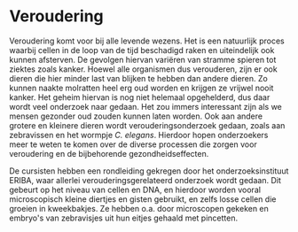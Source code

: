 # Veroudering
Veroudering komt voor bij alle levende wezens. Het is een natuurlijk proces waarbij cellen in de loop van de tijd beschadigd raken en uiteindelijk ook kunnen afsterven. De gevolgen hiervan variëren van stramme spieren tot ziektes zoals kanker. Hoewel alle organismen dus verouderen, zijn er ook dieren die hier minder last van blijken te hebben dan andere dieren. Zo kunnen naakte molratten heel erg oud worden en krijgen ze vrijwel nooit kanker. Het geheim hiervan is nog niet helemaal opgehelderd, dus daar wordt veel onderzoek naar gedaan. Het zou immers interessant zijn als we mensen gezonder oud zouden kunnen laten worden. Ook aan andere grotere en kleinere dieren wordt verouderingsonderzoek gedaan, zoals aan zebravissen en het wormpje *C. elegans*. Hierdoor hopen onderzoekers meer te weten te komen over de diverse processen die zorgen voor veroudering en de bijbehorende gezondheidseffecten.

De cursisten hebben een rondleiding gekregen door het onderzoeksinstituut ERIBA, waar allerlei verouderingsgerelateerd onderzoek wordt gedaan. Dit gebeurt op het niveau van cellen en DNA, en hierdoor worden vooral microscopisch kleine diertjes en gisten gebruikt, en zelfs losse cellen die groeien in kweekbakjes. Ze hebben o.a. door microscopen gekeken en embryo's van zebravisjes uit hun eitjes gehaald met pincetten.
